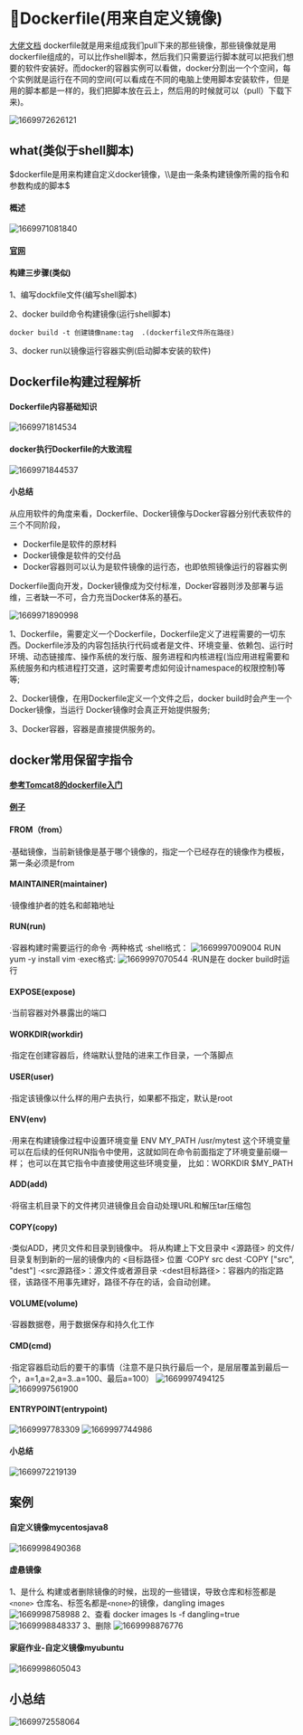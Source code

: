 # 🐳Dockerfile(用来自定义镜像)
[大佬文档](https://blog.csdn.net/m0_46090675/article/details/121846718?)
dockerfile就是用来组成我们pull下来的那些镜像，那些镜像就是用dockerfile组成的，可以比作shell脚本，然后我们只需要运行脚本就可以把我们想要的软件安装好。而docker的容器实例可以看做，docker分割出一个个空间，每个实例就是运行在不同的空间(可以看成在不同的电脑上使用脚本安装软件，但是用的脚本都是一样的，我们把脚本放在云上，然后用的时候就可以（pull）下载下来)。

![1669972626121](image/dockerfile解析/1669972626121.png)

## what(类似于shell脚本)

$dockerfile是用来构建自定义docker镜像，\\是由一条条构建镜像所需的指令和参数构成的脚本$

#### 概述

![1669971081840](image/dockerfile解析/1669971081840.png)

#### [官网](https://docs.docker.com/engine/reference/builder)

#### 构建三步骤(类似)

1、编写dockfile文件(编写shell脚本)

2、docker build命令构建镜像(运行shell脚本)

    docker build -t 创建镜像name:tag  .(dockerfile文件所在路径)

3、docker run以镜像运行容器实例(启动脚本安装的软件)

## Dockerfile构建过程解析

#### Dockerfile内容基础知识

![1669971814534](image/dockerfile解析/1669971814534.png)

#### docker执行Dockerfile的大致流程

![1669971844537](image/dockerfile解析/1669971844537.png)

#### 小总结

从应用软件的角度来看，Dockerfile、Docker镜像与Docker容器分别代表软件的三个不同阶段，

* Dockerfile是软件的原材料
* Docker镜像是软件的交付品
* Docker容器则可以认为是软件镜像的运行态，也即依照镜像运行的容器实例

Dockerfile面向开发，Docker镜像成为交付标准，Docker容器则涉及部署与运维，三者缺一不可，合力充当Docker体系的基石。

![1669971890998](image/dockerfile解析/1669971890998.png)

1、Dockerfile，需要定义一个Dockerfile，Dockerfile定义了进程需要的一切东西。Dockerfile涉及的内容包括执行代码或者是文件、环境变量、依赖包、运行时环境、动态链接库、操作系统的发行版、服务进程和内核进程(当应用进程需要和系统服务和内核进程打交道，这时需要考虑如何设计namespace的权限控制)等等;

2、Docker镜像，在用Dockerfile定义一个文件之后，docker build时会产生一个Docker镜像，当运行 Docker镜像时会真正开始提供服务;

3、Docker容器，容器是直接提供服务的。

## docker常用保留字指令

#### [参考Tomcat8的dockerfile入门](https://github.com/docker-library/tomcat)

#### [例子](https://github.com/docker-library/tomcat/blob/master/10.0/jdk11/corretto-al2/Dockerfile)

#### FROM（from）

·基础镜像，当前新镜像是基于哪个镜像的，指定一个已经存在的镜像作为模板，第一条必须是from

#### MAINTAINER(maintainer)

·镜像维护者的姓名和邮箱地址

#### RUN(run)

·容器构建时需要运行的命令
·两种格式
·shell格式：
![1669997009004](image/dockerfile解析/1669997009004.png)
RUN yum -y install vim
·exec格式:
![1669997070544](image/dockerfile解析/1669997070544.png)
·RUN是在 docker build时运行

#### EXPOSE(expose)

·当前容器对外暴露出的端口

#### WORKDIR(workdir)

·指定在创建容器后，终端默认登陆的进来工作目录，一个落脚点

#### USER(user)

·指定该镜像以什么样的用户去执行，如果都不指定，默认是root

#### ENV(env)

·用来在构建镜像过程中设置环境变量
ENV MY_PATH /usr/mytest
这个环境变量可以在后续的任何RUN指令中使用，这就如同在命令前面指定了环境变量前缀一样；
也可以在其它指令中直接使用这些环境变量，
比如：WORKDIR $MY_PATH

#### ADD(add)

·将宿主机目录下的文件拷贝进镜像且会自动处理URL和解压tar压缩包

#### COPY(copy)

·类似ADD，拷贝文件和目录到镜像中。 将从构建上下文目录中 <源路径> 的文件/目录复制到新的一层的镜像内的 <目标路径> 位置
·COPY src dest
·COPY ["src", "dest"]
·<src源路径>：源文件或者源目录
·<dest目标路径>：容器内的指定路径，该路径不用事先建好，路径不存在的话，会自动创建。

#### VOLUME(volume)

·容器数据卷，用于数据保存和持久化工作

#### CMD(cmd)

·指定容器启动后的要干的事情（注意不是只执行最后一个，是层层覆盖到最后一个，a=1,a=2,a=3..a=100、最后a=100）
![1669997494125](image/dockerfile解析/1669997494125.png)
![1669997561900](image/dockerfile解析/1669997561900.png)

#### ENTRYPOINT(entrypoint)

![1669997783309](image/dockerfile解析/1669997783309.png)
![1669997744986](image/dockerfile解析/1669997744986.png)

#### 小总结

![1669972219139](image/dockerfile解析/1669972219139.png)

## 案例

#### 自定义镜像mycentosjava8

![1669998490368](image/dockerfile解析/1669998490368.png)

#### 虚悬镜像

1、是什么
构建或者删除镜像的时候，出现的一些错误，导致仓库和标签都是`<none>`
仓库名、标签名都是`<none>`的镜像，dangling images
![1669998758988](image/dockerfile解析/1669998758988.png)
2、查看
docker images ls -f dangling=true
![1669998848337](image/dockerfile解析/1669998848337.png)
3、删除
![1669998876776](image/dockerfile解析/1669998876776.png)

#### 家庭作业-自定义镜像myubuntu

![1669998605043](image/dockerfile解析/1669998605043.png)

## 小总结

![1669972558064](image/dockerfile解析/1669972558064.png)
